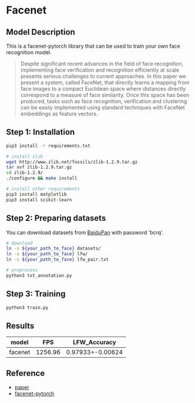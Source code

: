 # Facenet

## Model Description

This is a facenet-pytorch library that can be used to train your own face recognition model.
> Despite significant recent advances in the field of face recognition, implementing face
verification and recognition efficiently at scale presents serious challenges to current
approaches. In this paper we present a system, called FaceNet, that directly learns a mapping
from face images to a compact Euclidean space where distances directly correspond to a measure
of face similarity. Once this space has been produced, tasks such as face recognition,
verification and clustering can be easily implemented using standard techniques with FaceNet
embeddings as feature vectors.

## Step 1: Installation

```bash
pip3 install -r requirements.txt

# install zlib
wget http://www.zlib.net/fossils/zlib-1.2.9.tar.gz
tar xvf zlib-1.2.9.tar.gz
cd zlib-1.2.9/
./configure && make install

# install other requirements
pip3 install matplotlib
pip3 install scikit-learn
```

## Step 2: Preparing datasets

You can download datasets from [BaiduPan](https://pan.baidu.com/s/1qMxFR8H_ih0xmY-rKgRejw) with password 'bcrq'.

```bash
# download
ln -s ${your_path_to_face} datasets/
ln -s ${your_path_to_face} lfw/
ln -s ${your_path_to_face} lfw_pair.txt

# preprocess
python3 txt_annotation.py
```

## Step 3: Training

```bash
python3 train.py
```

## Results

|   model |    FPS | LFW_Accuracy     |
|---------|--------| -----------------|
| facenet | 1256.96| 0.97933+-0.00624 |

## Reference
- [paper](https://arxiv.org/abs/1503.03832)
- [facenet-pytorch](https://github.com/bubbliiiing/facenet-pytorch)
